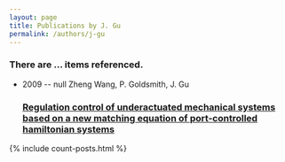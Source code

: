 ```yaml
---
layout: page
title: Publications by J. Gu
permalink: /authors/j-gu
---
```


<h3 id="number-posts">There are ... items referenced.</h3>
<ul class="post-list">
<li><span class='post-meta'>2009 -- null Zheng Wang, P. Goldsmith, J. Gu</span><h3><a class='post-link' href="{{ site.baseurl }}/regulation-control-of-underactuated-mechanical-systems-based-on-a-new-matching-equation-of-port-controlled-hamiltonian-systems">Regulation control of underactuated mechanical systems based on a new matching equation of port-controlled hamiltonian systems</a></h3></li>

</ul>
{% include count-posts.html %}
